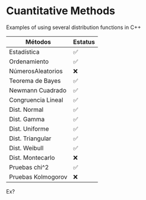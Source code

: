 # Cuantitative Methods
Examples of using several distribution functions in C++

| Métodos            	| Estatus 	|
|--------------------	|---------	|
| Estadística        	| ✅       	|
| Ordenamiento       	| ✅       	|
| NúmerosAleatorios  	| ❌       	|
| Teorema de Bayes   	| ✅       	|
| Newmann Cuadrado   	| ✅       	|
| Congruencia Lineal 	| ✅       	|
| Dist. Normal       	| ✅       	|
| Dist. Gamma        	| ✅       	|
| Dist. Uniforme     	| ✅       	|
| Dist. Triangular   	| ✅       	|
| Dist. Weibull      	| ✅       	|
| Dist. Montecarlo   	| ❌       	|
| Pruebas chi^2      	| ✅       	|
| Pruebas Kolmogorov 	| ❌       	|

Ex?
